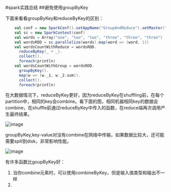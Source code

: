 #spark实践总结
##避免使用groupByKey

下面来看看groupByKey和reduceByKey的区别：

```scala   
    val conf = new SparkConf().setAppName("GroupAndReduce").setMaster("local")
    val sc = new SparkContext(conf)
    val words = Array("one", "two", "two", "three", "three", "three")
    val wordsRDD = sc.parallelize(words).map(word => (word, 1))
    val wordsCountWithReduce = wordsRDD.
      reduceByKey(_ + _).
      collect().
      foreach(println)
    val wordsCountWithGroup = wordsRDD.
      groupByKey().
      map(w => (w._1, w._2.sum)).
      collect().
      foreach(println)
```

在大数据情况下，reduceByKey更好，因为reduceByKey在shuffling前，在每个partition中，相同的key会combine。看下面的图，相同机器相同key的数据会combine，在shuffle前通过reduceByKey中传入的函数，在reduce端再次调用产生最终结果。


![image](https://raw.githubusercontent.com/jacksu/utils4s/master/spark-knowledge/images/reduceByKey.png)

groupByKey,key-value对没有combine在网络中传输，如果数据比较大，还可能需要spill到disk，非常影响性能。

![image](https://raw.githubusercontent.com/jacksu/utils4s/master/spark-knowledge/images/groupByKey.png)

有许多函数比goupByKey好：

1. 当你combine元素时，可以使用combineByKey，但是输入值类型和输出不一样
2. 